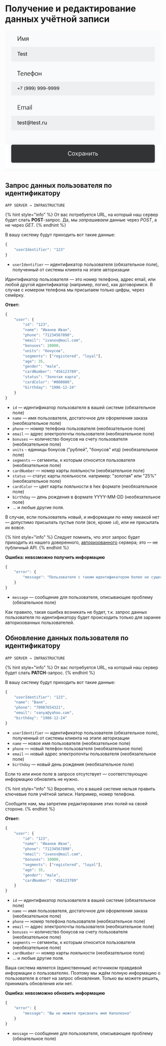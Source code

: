 # Получение и редактирование данных учётной записи

![](../../.gitbook/assets/image%20%282%29.png)

## Запрос данных пользователя по идентификатору

`APP SERVER → INFRASTRUCTURE`

{% hint style="info" %}
От вас потребуется URL, на который наш сервер будет слать **POST**-запрос. Да, мы _запрашиваем_ данные через _POST_, а не через _GET_.
{% endhint %}

В вашу систему будут приходить вот такие данные:

```javascript
{
    "userIdentifier": "123"
}
```

* `userIdentifier` — идентификатор пользователя \(обязательное поле\), полученный от системы клиента на этапе авторизации

Идентификатор пользователя — это номер телефона, адрес email, или любой другой идентификатор \(например, логин\), как договоримся. В случае с номером телефона мы присылаем только цифры, через семёрку.

**Ответ:**

```javascript
{
    "user": {
        "id": "123",
        "name": "Иванов Иван",
        "phone": "71234567890",
        "email": "ivanov@mail.com",
        "bonuses": 10000,
        "units": "бонусов",
        "segments": ["registered", "loyal"],
        "age": 35,
        "gender": "male",
        "cardNumber": "456123789",
        "status": "Золотая карта",
        "cardColor": "#000000",
        "birthday": "1986-12-24"
    }
}
```

* `id` — идентификатор пользователя в вашей системе \(обязательное поле\)
* `name` — имя пользователя, достаточное для оформления заказа \(необязательное поле\)
* `phone` — номер телефона пользователя \(необязательное поле\)
* `email` — адрес электропочты пользователя \(необязательное поле\)
* `bonuses` — количество бонусов на счету пользователя \(необязательное поле\)
* `units` - единицы бонусов \("рублей", "бонусов" итд\) \(необязательное поле\)
* `segments` — сегменты, к которым относится пользователя \(необязательное поле\)
* `cardNumber` — номер карты лояльности \(необязательное поле\)
* `status` — статус карты лояльности. например: "золотая" или "25%" \(необязательное поле\)
* `cardColor` — цвет карты лояльности в hex формате \(необязательное поле\)
* `birthday` — день рождения в формате YYYY-MM-DD \(необязательное поле\)
* … и любые другие поля.

В случае, если пользователь новый, и информации по нему никакой нет — допустимо присылать пустые поля \(все, кроме `id`\), или не присылать их вовсе.

{% hint style="info" %}
Следует помнить, что этот запрос будет приходить из нашего доверенного, [авторизованного](../general.md#avtorizaciya-api) сервера; это — не публичный API.
{% endhint %}

**Ошибка: невозможно получить информацию**

```javascript
{
    "error": {
        "message": "Пользователя с таким идентификатором более не существует"
    }
}
```

* `message` — сообщение для пользователя, описывающее проблему \(обязательное поле\)

Как правило, такая ошибка возникать не будет, т.к. запрос данных пользователя по идентификатору будет происходить только для заранее авторизованных пользователей.

## Обновление данных пользователя по идентификатору

`APP SERVER → INFRASTRUCTURE`

{% hint style="info" %}
От вас потребуется URL, на который наш сервер будет слать **PATCH**-запрос.
{% endhint %}

В вашу систему будут приходить вот такие данные:

```javascript
{
    "userIdentifier": "123",
    "name": "Ваня",
    "phone": "70987654321",
    "email": "vanya@yahoo.com",
    "birthday": "1986-12-24"
}
```

* `userIdentifier` — идентификатор пользователя \(обязательное поле\), полученный от системы клиента на этапе авторизации
* `name` — новое имя пользователя \(необязательное поле\)
* `phone` — новый телефон пользователя \(необязательное поле\)
* `email` — новый адрес электропочты пользователя \(необязательное поле\)
* `birthday` — новый день рождения \(необязательное поле\)

Если то или иное поле в запросе отсутствует — соответствующую информацию обновлять не нужно.

{% hint style="info" %}
Вероятно, что в вашей системе нельзя править ключевые поля учётной записи. Например, номер телефона.

Сообщите нам, мы запретим редактирование этих полей на своей стороне.
{% endhint %}

**Ответ:**

```javascript
{
    "user": {
        "id": "123",
        "name": "Иванов Иван",
        "phone": "71234567890",
        "email": "ivanov@mail.com",
        "bonuses": 10000,
        "segments": ["registered", "loyal"],
        "age": 35,
        "gender": "male",
        "cardNumber": "456123789"
    }
}
```

* `id` — идентификатор пользователя в вашей системе \(обязательное поле\)
* `name` — имя пользователя, достаточное для оформления заказа \(необязательное поле\)
* `phone` — номер телефона пользователя \(необязательное поле\)
* `email` — адрес электропочты пользователя \(необязательное поле\)
* `bonuses` — количество бонусов на счету пользователя \(необязательное поле\)
* `segments` — сегменты, к которым относится пользователя \(необязательное поле\)
* `cardNumber` — номер карты лояльности \(необязательное поле\)
* … и любые другие поля.

Ваша система является \(единственным\) источником правдивой информации о пользователях. Поэтому мы ждём полную информацию о пользователе в ответ на запрос обновления. Только вы можете решить, принимать обновления или нет.

**Ошибка: невозможно обновить информацию**

```javascript
{
    "error": {
        "message": "Вы не можете присвоить имя Наполеона"
    }
}
```

* `message` — сообщение для пользователя, описывающее проблему \(обязательное поле\)

